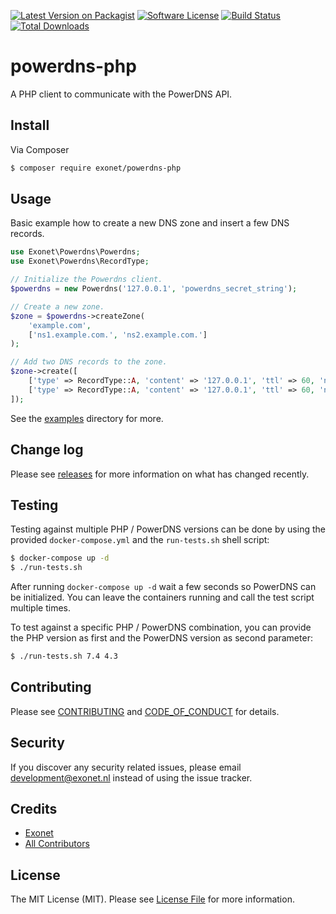 [![Latest Version on Packagist][ico-version]][link-packagist]
[![Software License][ico-license]](LICENSE.md)
[![Build Status][ico-travis]][link-travis]
[![Total Downloads][ico-downloads]][link-downloads]

# powerdns-php
A PHP client to communicate with the PowerDNS API.

## Install
Via Composer

```bash
$ composer require exonet/powerdns-php
```

## Usage
Basic example how to create a new DNS zone and insert a few DNS records.
```php
use Exonet\Powerdns\Powerdns;
use Exonet\Powerdns\RecordType;

// Initialize the Powerdns client.
$powerdns = new Powerdns('127.0.0.1', 'powerdns_secret_string');

// Create a new zone.
$zone = $powerdns->createZone(
    'example.com',
    ['ns1.example.com.', 'ns2.example.com.']
);

// Add two DNS records to the zone.
$zone->create([
    ['type' => RecordType::A, 'content' => '127.0.0.1', 'ttl' => 60, 'name' => '@'],
    ['type' => RecordType::A, 'content' => '127.0.0.1', 'ttl' => 60, 'name' => 'www'],
]);
```

See the [examples](examples) directory for more.

## Change log
Please see [releases][link-releases] for more information on what has changed recently.

## Testing
Testing against multiple PHP / PowerDNS versions can be done by using the provided `docker-compose.yml` and the
`run-tests.sh` shell script:

``` bash
$ docker-compose up -d
$ ./run-tests.sh
```

After running `docker-compose up -d` wait a few seconds so PowerDNS can be initialized. You can leave the containers
running and call the test script multiple times.

To test against a specific PHP / PowerDNS combination, you can provide the PHP version as first and the PowerDNS
version as second parameter:

```bash
$ ./run-tests.sh 7.4 4.3
```

## Contributing
Please see [CONTRIBUTING](.github/CONTRIBUTING.md) and [CODE_OF_CONDUCT](.github/CODE_OF_CONDUCT.md) for details.

## Security
If you discover any security related issues, please email development@exonet.nl instead of using the issue tracker.

## Credits
- [Exonet][link-author]
- [All Contributors][link-contributors]

## License
The MIT License (MIT). Please see [License File](LICENSE.md) for more information.

[ico-version]: https://img.shields.io/packagist/v/exonet/powerdns-php.svg?style=flat-square
[ico-license]: https://img.shields.io/badge/license-MIT-brightgreen.svg?style=flat-square
[ico-travis]: https://img.shields.io/travis/com/exonet/powerdns-php/master.svg?style=flat-square
[ico-downloads]: https://img.shields.io/packagist/dt/exonet/powerdns-php.svg?style=flat-square

[link-packagist]: https://packagist.org/packages/exonet/powerdns-php
[link-travis]: https://app.travis-ci.com/github/exonet/powerdns-php
[link-downloads]: https://packagist.org/packages/exonet/powerdns-php
[link-author]: https://github.com/exonet
[link-contributors]: ../../contributors
[link-releases]: https://github.com/exonet/powerdns-php/releases

